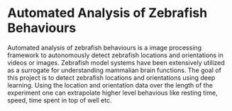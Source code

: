 # Automated Analysis of Zebrafish Behaviours

Automated analysis of zebrafish behaviours is a image processing framework to autonomously detect zebrafish locations and orientations in videos or images. Zebrafish model systems have been extensively utilized as a surrogate for understanding mammalian brain functions. The goal of this project is to detect zebrafish locations and orientations using deep learning. Using the location and orientation data over the length of the experiment one can extrapolate higher level behavious like resting time, speed, time spent in top of well etc.

